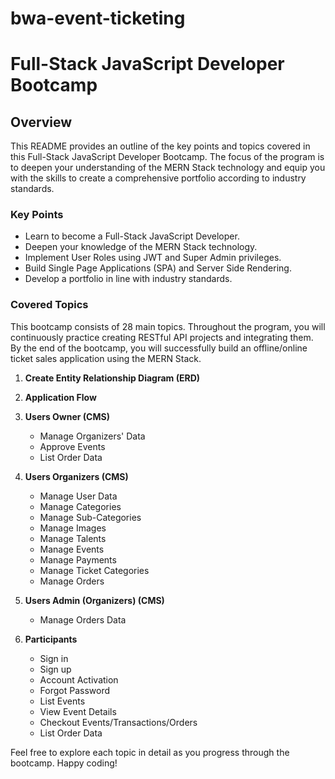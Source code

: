 # bwa-event-ticketing
# Full-Stack JavaScript Developer Bootcamp

## Overview

This README provides an outline of the key points and topics covered in this Full-Stack JavaScript Developer Bootcamp. The focus of the program is to deepen your understanding of the MERN Stack technology and equip you with the skills to create a comprehensive portfolio according to industry standards.

### Key Points

- Learn to become a Full-Stack JavaScript Developer.
- Deepen your knowledge of the MERN Stack technology.
- Implement User Roles using JWT and Super Admin privileges.
- Build Single Page Applications (SPA) and Server Side Rendering.
- Develop a portfolio in line with industry standards.

### Covered Topics

This bootcamp consists of 28 main topics. Throughout the program, you will continuously practice creating RESTful API projects and integrating them. By the end of the bootcamp, you will successfully build an offline/online ticket sales application using the MERN Stack.

1. **Create Entity Relationship Diagram (ERD)**
2. **Application Flow**
3. **Users Owner (CMS)**
   - Manage Organizers' Data
   - Approve Events
   - List Order Data

4. **Users Organizers (CMS)**
   - Manage User Data
   - Manage Categories
   - Manage Sub-Categories
   - Manage Images
   - Manage Talents
   - Manage Events
   - Manage Payments
   - Manage Ticket Categories
   - Manage Orders

5. **Users Admin (Organizers) (CMS)**
   - Manage Orders Data

6. **Participants**
   - Sign in
   - Sign up
   - Account Activation
   - Forgot Password
   - List Events
   - View Event Details
   - Checkout Events/Transactions/Orders
   - List Order Data

Feel free to explore each topic in detail as you progress through the bootcamp. Happy coding!
